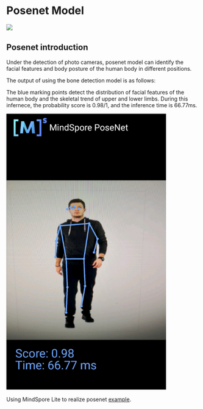 # Posenet Model

<a href="https://gitee.com/mindspore/docs/blob/r1.6/docs/lite/docs/source_en/posenet_lite.md" target="_blank"><img src="https://gitee.com/mindspore/docs/raw/r1.6/resource/_static/logo_source_en.png"></a>

## Posenet introduction

Under the detection of photo cameras, posenet model can identify the facial features and body posture of the human body in different positions.

The output of using the bone detection model is as follows:

The blue marking points detect the distribution of facial features of the human body and the skeletal trend of upper and lower limbs. During this infernece, the probability score is 0.98/1, and the inference time is 66.77ms.

![image_posenet](images/posenet_detection.png)

Using MindSpore Lite to realize posenet [example](https://gitee.com/mindspore/models/tree/master/official/lite/posenet).
